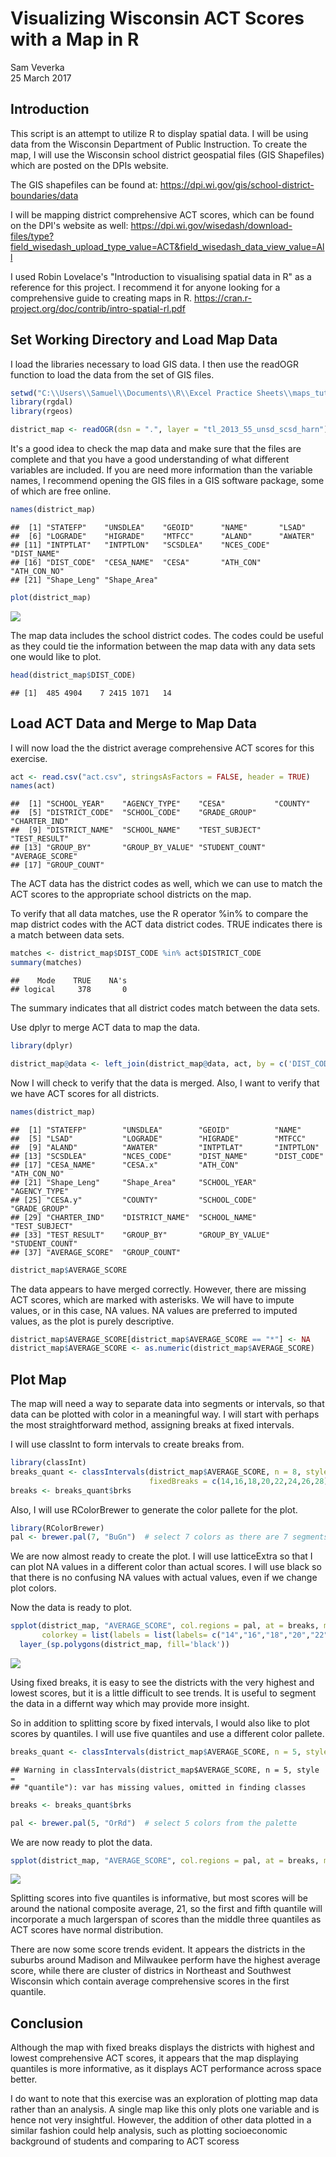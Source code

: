 # Visualizing Wisconsin ACT Scores with a Map in R
Sam Veverka  
25 March 2017  



## Introduction
This script is an attempt to utilize R to display spatial data. I will be using data from the Wisconsin Department of Public Instruction. To create the map, I will use the Wisconsin school district geospatial files (GIS Shapefiles) which are posted on the DPIs website. 

The GIS shapefiles can be found at:
https://dpi.wi.gov/gis/school-district-boundaries/data

I will be mapping district comprehensive ACT scores, which can be found on the DPI's website as well: https://dpi.wi.gov/wisedash/download-files/type?field_wisedash_upload_type_value=ACT&field_wisedash_data_view_value=All

I used Robin Lovelace's "Introduction to visualising spatial data in R" as a reference for this project. I recommend it for anyone looking for a comprehensive guide to creating maps in R. https://cran.r-project.org/doc/contrib/intro-spatial-rl.pdf

## Set Working Directory and Load Map Data

I load the libraries necessary to load GIS data. I then use the readOGR function to load the data from the set of GIS files.

```r
setwd("C:\\Users\\Samuel\\Documents\\R\\Excel Practice Sheets\\maps_tutorial\\WPI")
library(rgdal)
library(rgeos)

district_map <- readOGR(dsn = ".", layer = "tl_2013_55_unsd_scsd_harn")
```


It's a good idea to check the map data and make sure that the files are complete and that you have a good understanding of what different variables are included. If you are need more information than the variable names, I recommend opening the GIS files in a GIS software package, some of which are free online. 


```r
names(district_map)
```

```
##  [1] "STATEFP"    "UNSDLEA"    "GEOID"      "NAME"       "LSAD"      
##  [6] "LOGRADE"    "HIGRADE"    "MTFCC"      "ALAND"      "AWATER"    
## [11] "INTPTLAT"   "INTPTLON"   "SCSDLEA"    "NCES_CODE"  "DIST_NAME" 
## [16] "DIST_CODE"  "CESA_NAME"  "CESA"       "ATH_CON"    "ATH_CON_NO"
## [21] "Shape_Leng" "Shape_Area"
```

```r
plot(district_map)
```

![](map_tutorial_files/figure-html/unnamed-chunk-2-1.png)<!-- -->

The map data includes the school district codes. The codes could be useful as they could tie the information between the map data with any data sets one would like to plot.


```r
head(district_map$DIST_CODE)
```

```
## [1]  485 4904    7 2415 1071   14
```


## Load ACT Data and Merge to Map Data

I will now load the the district average comprehensive ACT scores for this exercise.


```r
act <- read.csv("act.csv", stringsAsFactors = FALSE, header = TRUE)
names(act)
```

```
##  [1] "SCHOOL_YEAR"    "AGENCY_TYPE"    "CESA"           "COUNTY"        
##  [5] "DISTRICT_CODE"  "SCHOOL_CODE"    "GRADE_GROUP"    "CHARTER_IND"   
##  [9] "DISTRICT_NAME"  "SCHOOL_NAME"    "TEST_SUBJECT"   "TEST_RESULT"   
## [13] "GROUP_BY"       "GROUP_BY_VALUE" "STUDENT_COUNT"  "AVERAGE_SCORE" 
## [17] "GROUP_COUNT"
```


The ACT data has the district codes as well, which we can use to match the ACT scores to the appropriate school districts on the map.

To verify that all data matches, use the R operator %in% to compare the map district codes with the ACT data district codes. TRUE indicates there is a match between data sets. 


```r
matches <- district_map$DIST_CODE %in% act$DISTRICT_CODE
summary(matches)
```

```
##    Mode    TRUE    NA's 
## logical     378       0
```
The summary indicates that all district codes match between the data sets.

Use dplyr to merge ACT data to map the data.

```r
library(dplyr)

district_map@data <- left_join(district_map@data, act, by = c('DIST_CODE' = 'DISTRICT_CODE'))
```

Now I will check to verify that the data is merged. Also, I want to verify that we have ACT scores for all districts.

```r
names(district_map)
```

```
##  [1] "STATEFP"        "UNSDLEA"        "GEOID"          "NAME"          
##  [5] "LSAD"           "LOGRADE"        "HIGRADE"        "MTFCC"         
##  [9] "ALAND"          "AWATER"         "INTPTLAT"       "INTPTLON"      
## [13] "SCSDLEA"        "NCES_CODE"      "DIST_NAME"      "DIST_CODE"     
## [17] "CESA_NAME"      "CESA.x"         "ATH_CON"        "ATH_CON_NO"    
## [21] "Shape_Leng"     "Shape_Area"     "SCHOOL_YEAR"    "AGENCY_TYPE"   
## [25] "CESA.y"         "COUNTY"         "SCHOOL_CODE"    "GRADE_GROUP"   
## [29] "CHARTER_IND"    "DISTRICT_NAME"  "SCHOOL_NAME"    "TEST_SUBJECT"  
## [33] "TEST_RESULT"    "GROUP_BY"       "GROUP_BY_VALUE" "STUDENT_COUNT" 
## [37] "AVERAGE_SCORE"  "GROUP_COUNT"
```


```r
district_map$AVERAGE_SCORE
```

The data appears to have merged correctly. However, there are missing ACT scores, which are marked with asterisks. We will have to impute values, or in this case, NA values. NA values are preferred to imputed values, as the plot is purely descriptive.


```r
district_map$AVERAGE_SCORE[district_map$AVERAGE_SCORE == "*"] <- NA
district_map$AVERAGE_SCORE <- as.numeric(district_map$AVERAGE_SCORE)
```

## Plot Map

The map will need a way to separate data into segments or intervals, so that data can be plotted with color in a meaningful way. I will start with perhaps the most straightforward method, assigning breaks at fixed intervals.

I will use classInt to form intervals to create breaks from.


```r
library(classInt)
breaks_quant <- classIntervals(district_map$AVERAGE_SCORE, n = 8, style = "fixed",
                               fixedBreaks = c(14,16,18,20,22,24,26,28))
breaks <- breaks_quant$brks
```

Also, I will use RColorBrewer to generate the color pallete for the plot.

```r
library(RColorBrewer)
pal <- brewer.pal(7, "BuGn")  # select 7 colors as there are 7 segments
```


We are now almost ready to create the plot. I will use latticeExtra so that I can plot NA values in a different color than actual scores. I will use black so that there is no confusing NA values with actual values, even if we change plot colors.



Now the data is ready to plot.

```r
spplot(district_map, "AVERAGE_SCORE", col.regions = pal, at = breaks, main = "Wisconsin ACT Scores by School District",
       colorkey = list(labels = list(labels= c("14","16","18","20","22","24","26","28"), width =2, cex = 1))) + 
  layer_(sp.polygons(district_map, fill='black'))
```

![](map_tutorial_files/figure-html/unnamed-chunk-13-1.png)<!-- -->

Using fixed breaks, it is easy to see the districts with the very highest and lowest scores, but it is a little difficult to see trends. It is useful to segment the data in a differnt way which may provide more insight.

So in addition to splitting score by fixed intervals, I would also like to plot scores by quantiles. I will use five quantiles and use a different color pallete.

```r
breaks_quant <- classIntervals(district_map$AVERAGE_SCORE, n = 5, style = "quantile")
```

```
## Warning in classIntervals(district_map$AVERAGE_SCORE, n = 5, style =
## "quantile"): var has missing values, omitted in finding classes
```

```r
breaks <- breaks_quant$brks
```


```r
pal <- brewer.pal(5, "OrRd")  # select 5 colors from the palette
```


We are now ready to plot the data.


```r
spplot(district_map, "AVERAGE_SCORE", col.regions = pal, at = breaks, main = "Wisconsin ACT Scores by School District") +   layer_(sp.polygons(district_map, fill='black'))
```

![](map_tutorial_files/figure-html/unnamed-chunk-16-1.png)<!-- -->

Splitting scores into five quantiles is informative, but most scores will be around the national composite average, 21, so the first and fifth quantile will incorporate a much largerspan of scores than the middle three quantiles as ACT scores have normal distribution.

There are now some score trends evident. It appears the districts in the suburbs around Madison and Milwaukee perform have the highest average score, while there are cluster of districs in Northeast and Southwest Wisconsin which contain average comprehensive scores in the first quantile.

## Conclusion

Although the map with fixed breaks displays the districts with highest and lowest comprehensive ACT scores, it appears that the map displaying quantiles is more informative, as it displays ACT performance across space better.

I do want to note that this exercise was an exploration of plotting map data rather than an analysis. A single map like this only plots one variable and is hence not very insightful. However, the addition of other data plotted in a similar fashion could help analysis, such as plotting socioeconomic background of students and comparing to ACT scoress
